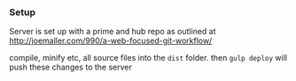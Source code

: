 
### Setup

Server is set up with a prime and hub repo as outlined at
http://joemaller.com/990/a-web-focused-git-workflow/

compile, minify etc, all source files into the `dist` folder. then `gulp deploy`
will push these changes to the server
